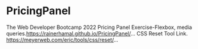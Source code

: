 # PricingPanel
The Web Developer Bootcamp 2022 Pricing Panel Exercise-Flexbox, media queries.https://rainerhamal.github.io/PricingPanel/...
CSS Reset Tool Link.
https://meyerweb.com/eric/tools/css/reset/...
